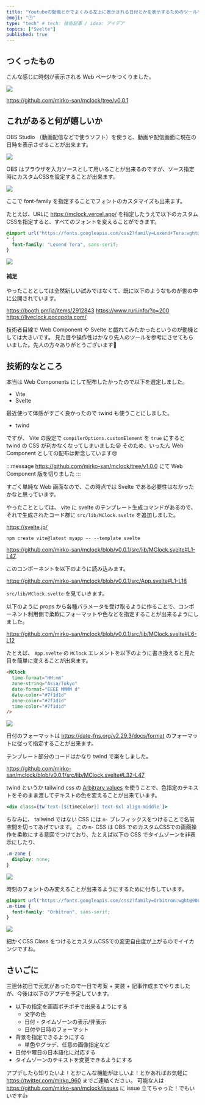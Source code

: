 ```yaml
---
title: "Youtubeの動画とかでよくみる左上に表示される日付とかを表示するためのツールを Svelte で作った"
emoji: "🕒"
type: "tech" # tech: 技術記事 / idea: アイデア
topics: ["Svelte"]
published: true
---
```


## つくったもの

こんな感じに時刻が表示される Web ページをつくりました。

![](/images/10cafc22908f0a/EO5RBWJB7x.png)

https://github.com/mirko-san/mclock/tree/v0.0.1

## これがあると何が嬉しいか

OBS Studio （動画配信などで使うソフト）を使うと、動画や配信画面に現在の日時を表示させることが出来ます。

![](/images/10cafc22908f0a/TWAnAVEnhe.png)

OBS はブラウザを入力ソースとして用いることが出来るのですが、ソース指定時にカスタムCSSを設定することが出来ます。

![](/images/10cafc22908f0a/QiyTOSG4UC.png)

ここで font-family を指定することでフォントのカスタマイズも出来ます。

たとえば、URLに https://mclock.vercel.app/ を指定したうえで以下のカスタムCSSを指定すると、すべてのフォントを変えることができます。

```css
@import url("https://fonts.googleapis.com/css2?family=Lexend+Tera:wght@900&display=swap");
* {
  font-family: "Lexend Tera", sans-serif;
}
```

![](/images/10cafc22908f0a/pKSSHc1Y9g.png)

#### 補足

やったこととしては全然新しい試みではなくて、既に以下のようなものが世の中に公開されています。

https://booth.pm/ja/items/2912843
https://www.ruri.info/?p=200
https://liveclock.pocopota.com/

技術者目線で Web Component や Svelte と戯れてみたかったというのが動機としては大きいです。
見た目や操作性はかなり先人のツールを参考にさせてもらいました。先人の方々ありがとうございます🙏

## 技術的なところ

本当は Web Components にして配布したかったので以下を選定しました。

- Vite
- Svelte

最近使って体感がすごく良かったので twind も使うことにしました。

- twind

ですが、 Vite の設定で `compilerOptions.customElement` を `true` にすると twind の CSS が利かなくなってしまいました😢
そのため、いったん Web Component としての配布は断念しています😢

:::message
https://github.com/mirko-san/mclock/tree/v1.0.0
にて Web Component 版を切りました
:::

すごく単純な Web 画面なので、この時点では Svelte である必要性はなかったかなと思っています。

やったこととしては、 vite に svelte のテンプレート生成コマンドがあるので、それで生成されたコード群に `src/lib/MClock.svelte` を追加しました。

https://svelte.jp/

```
npm create vite@latest myapp -- --template svelte
```

https://github.com/mirko-san/mclock/blob/v0.0.1/src/lib/MClock.svelte#L1-L47

このコンポーネントを以下のように読み込みます。

https://github.com/mirko-san/mclock/blob/v0.0.1/src/App.svelte#L1-L16

`src/lib/MClock.svelte` を見ていきます。

以下のように props から各種パラメータを受け取るように作ることで、コンポーネント利用側で柔軟にフォーマットや色などを指定することが出来るようにしました。

https://github.com/mirko-san/mclock/blob/v0.0.1/src/lib/MClock.svelte#L6-L12

たとえば、 `App.svelte` の `MClock` エレメントを以下のように書き換えると見た目を簡単に変えることが出来ます。

```html
<MClock
  time-format="HH:mm"
  zone-string="Asia/Tokyo"
  date-format="EEEE MMMM d"
  date-color="#7f1d1d"
  zone-color="#7f1d1d"
  time-color="#7f1d1d"
/>
```

![](/images/10cafc22908f0a/0KxrEUcKJe.png)

日付のフォーマットは https://date-fns.org/v2.29.3/docs/format のフォーマットに従って指定することが出来ます。

テンプレート部分のコードはかなり twind で楽をしました。

https://github.com/mirko-san/mclock/blob/v0.0.1/src/lib/MClock.svelte#L32-L47

twind というか tailwind css の [Arbitrary values](https://tailwindcss.com/docs/text-color#arbitrary-values) を使うことで、色指定のテキストをそのまま渡してテキストの色を変えることが出来ています。

```jsx
<div class={tw`text-[${timeColor}] text-6xl align-middle`}>
```

ちなみに、 tailwind ではない CSS には `m-` プレフィックスをつけることで名前空間を切ってあげています。
この `m-` CSS は OBS でのカスタムCSSでの画面操作を柔軟にする意図でつけており、たとえば以下の CSS でタイムゾーンを非表示にしたり、

```css
.m-zone {
  display: none;
}
```

![](/images/10cafc22908f0a/Zz4DaVH3om.png)

時刻のフォントのみ変えることが出来るようにするために付与しています。

```css
@import url("https://fonts.googleapis.com/css2?family=Orbitron:wght@900&display=swap");
.m-time {
  font-family: "Orbitron", sans-serif;
}
```

![](/images/10cafc22908f0a/Eq3GNq79js.png)

細かくCSS Class をつけるとカスタムCSSでの変更自由度が上がるのでイイカンジですね。

## さいごに

三連休初日で元気があったので一日で考案 + 実装 + 記事作成までやりましたが、今後は以下のアプデを予定しています。

- 以下の指定を画面ポチポチで出来るようにする
  - 文字の色
  - 日付・タイムゾーンの表示/非表示
  - 日付や日時のフォーマット
- 背景を指定できるようにする
  - 単色やグラデ、任意の画像指定など
- 日付や曜日の日本語化に対応する
- タイムゾーンのテキストを変更できるようにする

アプデしたら知りたいよ！とかこんな機能がほしいよ！とかあればお気軽に https://twitter.com/mirko_960 までご連絡ください。
可能な人は https://github.com/mirko-san/mclock/issues に issue 立てちゃった！でもいいです👍
